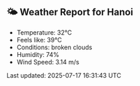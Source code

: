 <!-- WEATHER-START -->
## 🌤 Weather Report for Hanoi

- Temperature: 32°C
- Feels like: 39°C
- Conditions: broken clouds
- Humidity: 74%
- Wind Speed: 3.14 m/s

Last updated: 2025-07-17 16:31:43 UTC
<!-- WEATHER-END -->
